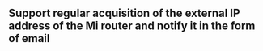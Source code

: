 ## Support regular acquisition of the external IP address of the Mi router and notify it in the form of email